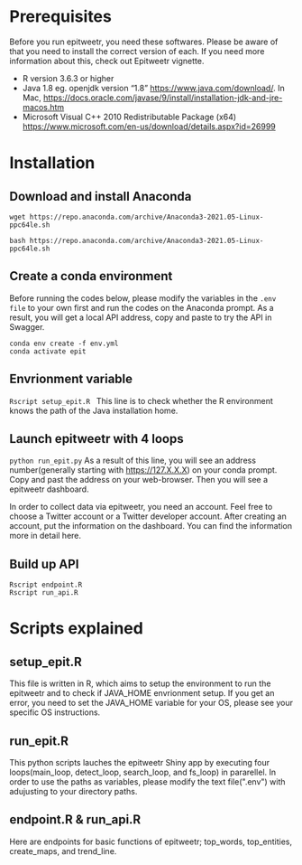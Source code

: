 # Prerequisites
Before you run epitweetr, you need these softwares. Please be aware of that you need to install the correct version of each. If you need more information about this, check out Epitweetr vignette.
- R version 3.6.3 or higher
- Java 1.8 eg. openjdk version “1.8” https://www.java.com/download/. In Mac, https://docs.oracle.com/javase/9/install/installation-jdk-and-jre-macos.htm
- Microsoft Visual C++ 2010 Redistributable Package (x64) https://www.microsoft.com/en-us/download/details.aspx?id=26999

# Installation
## Download and install Anaconda
`wget https://repo.anaconda.com/archive/Anaconda3-2021.05-Linux-ppc64le.sh`

`bash https://repo.anaconda.com/archive/Anaconda3-2021.05-Linux-ppc64le.sh`

## Create a conda environment 
Before running the codes below, please modify the variables in the ```.env file``` to your own first and run the codes on the Anaconda prompt. As a result, you will get a local API address, copy and paste to try the API in Swagger.
```
conda env create -f env.yml
conda activate epit
```
## Envrionment variable
```Rscript setup_epit.R ```
This line is to check whether the R environment knows the path of the Java installation home. 

## Launch epitweetr with 4 loops
```python run_epit.py``` 
As a result of this line, you will see an address number(generally starting with https://127.X.X.X) on your conda prompt. Copy and past the address on your web-browser. Then you will see a epitweetr dashboard.

In order to collect data via epitweetr, you need an account. Feel free to choose a Twitter account or a Twitter developer account. After creating an account, put the information on the dashboard. You can find the information more in detail here.

## Build up API
```
Rscript endpoint.R 
Rscript run_api.R
```
# Scripts explained
## setup_epit.R
This file is written in R, which aims to setup the environment to run the epitweetr and to check if JAVA_HOME envrionment setup. If you get an error, you need to set the JAVA_HOME variable for your OS, please see your specific OS instructions.

## run_epit.R
This python scripts lauches the epitweetr Shiny app by executing four loops(main_loop, detect_loop, search_loop, and fs_loop) in pararellel. In order to use the paths as variables, please modify the text file(".env") with adujusting to your directory paths. 

## endpoint.R & run_api.R
Here are endpoints for basic functions of epitweetr; top_words, top_entities, create_maps, and trend_line. 
